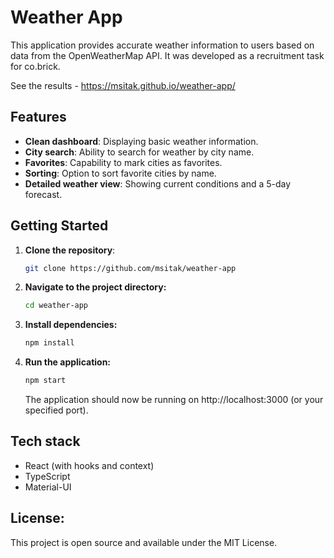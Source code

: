 # Weather App

This application provides accurate weather information to users based on data from the OpenWeatherMap API. It was developed as a recruitment task for co.brick.

See the results - https://msitak.github.io/weather-app/

## Features

- **Clean dashboard**: Displaying basic weather information.
- **City search**: Ability to search for weather by city name.
- **Favorites**: Capability to mark cities as favorites.
- **Sorting**: Option to sort favorite cities by name.
- **Detailed weather view**: Showing current conditions and a 5-day forecast.

## Getting Started

1. **Clone the repository**:

   ```bash
   git clone https://github.com/msitak/weather-app
   ```
   
2. **Navigate to the project directory:**

    ```bash
   cd weather-app
   ```
   
3. **Install dependencies:**

    ```bash
   npm install
   ```
   
4. **Run the application:**
    ```bash
   npm start
   ```
   
   The application should now be running on http://localhost:3000 (or your specified port).
   
## Tech stack

- React (with hooks and context)
- TypeScript
- Material-UI

## License:
This project is open source and available under the MIT License.
   